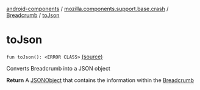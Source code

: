 [android-components](../../index.md) / [mozilla.components.support.base.crash](../index.md) / [Breadcrumb](index.md) / [toJson](./to-json.md)

# toJson

`fun toJson(): <ERROR CLASS>` [(source)](https://github.com/mozilla-mobile/android-components/blob/master/components/support/base/src/main/java/mozilla/components/support/base/crash/Breadcrumb.kt#L118)

Converts Breadcrumb into a JSON object

**Return**
A [JSONObject](#) that contains the information within the [Breadcrumb](index.md)

